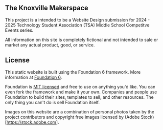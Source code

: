 The Knoxville Makerspace
----------------------

This project is a intended to be a Website Design submission for 2024 - 2025 Technology Student Association (TSA) Middle School Competitve Events series.

All information on this site is completely fictional and not intended to sale or market any actual product, good, or service.


License
----------------------

This static website is built using the Foundation 6 framework. More information at [Foundation 6](https://get.foundation/sites.html).

Foundation is [MIT licensed](https://en.wikipedia.org/wiki/MIT_License) and free to use on anything you'd like. You can even fork the framework and make it your own. Companies and people use Foundation to build their sites, templates to sell, and other resources. The only thing you can't do is sell Foundation itself.

Images on this website are a combination of personal photos taken by the project contributors and copyright free images licensed by (Adobe Stock)[https://stock.adobe.com].

